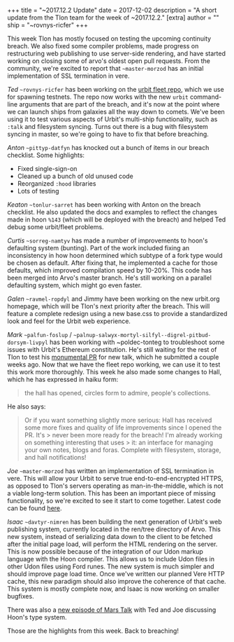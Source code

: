 +++
title = "~2017.12.2 Update"
date = 2017-12-02
description = "A short update from the Tlon team for the week of ~2017.12.2."
[extra]
author = ""
ship = "~rovnys-ricfer"
+++

This week Tlon has mostly focused on testing the upcoming continuity breach. We also fixed some compiler problems, made
progress on restructuring web publishing to use server-side rendering, and have started working on closing some of arvo's
oldest open pull requests. From the community, we're excited to report that `~master-morzod` has an initial
implementation of SSL termination in vere.

*Ted* `~rovnys-ricfer` has been working on the [urbit fleet
repo](https://github.com/urbit/fleet/tree/e20400315bbea2091579b7beaa36eb50bbbd2796), which we use for spawning testnets.
The repo now works with the new `urbit` command-line arguments that are part of the breach, and it's now at the point
where we can launch ships from galaxies all the way down to comets. We've been using it to test various aspects of
Urbit's multi-ship functionality, such as `:talk` and filesystem syncing. Turns out there is a bug with filesystem
syncing in master, so we're going to have to fix that before breaching.

*Anton* `~pittyp-datfyn` has knocked out a bunch of items in our breach checklist. Some highlights:
- Fixed single-sign-on
- Cleaned up a bunch of old unused code
- Reorganized `:hood` libraries
- Lots of testing

*Keaton* `~tonlur-sarret` has been working with Anton on the breach checklist. He also updated the docs and examples to
reflect the changes made in hoon `%143` (which will be deployed with the breach) and helped Ted debug some urbit/fleet
problems.

*Curtis* `~sorreg-namtyv` has made a number of improvements to hoon's defaulting system (bunting). Part of the work
included fixing an inconsistency in how hoon determined which subtype of a fork type would be chosen as default. After
fixing that, he implemented a cache for those defaults, which improved compilation speed by 10-20%. This code has been
merged into Arvo's master branch. He's still working on a parallel defaulting system, which might go even faster.

*Galen* `~ravmel-ropdyl` and Jimmy have been working on the new urbit.org homepage, which will be Tlon's next priority
after the breach. This will feature a complete redesign using a new base.css to provide a standardized look and feel for
the Urbit web experience.

*Mark* `~palfun-foslup` / `~palnup-salwyx-mortyl-silfyl--digrel-pitbud-dorsym-livpyl` has been working with
~poldec-tonteg to troubleshoot some issues with Urbit's Ethereum constitution. He's still waiting for the rest of Tlon to
test his [monumental PR](https://github.com/urbit/arvo/pull/452) for new talk, which he submitted a couple weeks ago. Now
that we have the fleet repo working, we can use it to test this work more thoroughly. This week he also made some changes
to Hall, which he has expressed in haiku form:

> the hall has opened,
  circles form to admire,
  people's collections.

He also says:

> Or if you want something slightly more serious:
  Hall has received some more fixes and quality of life improvements since I opened the PR. It's > never been more ready
  for the breach! I'm already working on something interesting that uses > it: an interface for managing your own notes,
  blogs and foras. Complete with filesystem, storage, and hall notifications!

*Joe* `~master-morzod` has written an implementation of SSL termination in vere. This will allow your Urbit to serve true
end-to-end-encrypted HTTPS, as opposed to Tlon's servers operating as man-in-the-middle, which is not a viable long-term
solution. This has been an important piece of missing functionality, so we're excited to see it start to come together.
Latest code can be found [here](https://github.com/joemfb/urbit/tree/346de776c5fabe3e02fecb7cab3d1652e4cc46e3).

*Isaac* `~davtyr-nimren` has been building the next generation of Urbit's web publishing system, currently located in the
ren/tree directory of Arvo. This new system, instead of serializing data down to the client to be fetched after the
initial page load, will perform the HTML rendering on the server. This is now possible because of the integration of our
Udon markup language with the Hoon compiler. This allows us to include Udon files in other Udon files using Ford runes.
The new system is much simpler and should improve page load time. Once we've written our planned Vere HTTP cache, this
new paradigm should also improve the coherence of that cache. This system is mostly complete now, and Isaac is now
working on smaller bugfixes.

There was also a [new episode of Mars Talk](https://youtu.be/1xcjnBu6qFo) with Ted and Joe discussing Hoon's type system.

Those are the highlights from this week. Back to breaching!

